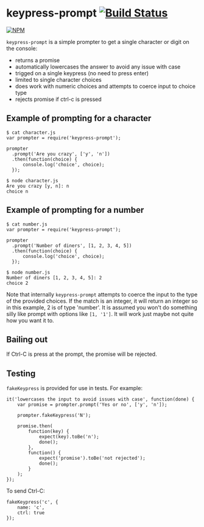 # keypress-prompt [![Build Status](https://travis-ci.org/cymen/node-keypress-prompt.png?branch=master)](https://travis-ci.org/cymen/node-keypress-prompt)

[![NPM](https://nodei.co/npm/keypress-prompt.png?downloads=true&stars=true)](https://npmjs.org/package/keypress-prompt)

`keypress-prompt` is a simple prompter to get a single character or digit
on the console:

* returns a promise
* automatically lowercases the answer to avoid any issue with case
* trigged on a single keypress (no need to press enter)
* limited to single character choices
* does work with numeric choices and attempts to coerce input to choice type
* rejects promise if ctrl-c is pressed

## Example of prompting for a character

    $ cat character.js
    var prompter = require('keypress-prompt');

    prompter
      .prompt('Are you crazy', ['y', 'n'])
      .then(function(choice) {
          console.log('choice', choice);
      });

    $ node character.js
    Are you crazy [y, n]: n
    choice n

## Example of prompting for a number

    $ cat number.js
    var prompter = require('keypress-prompt');

    prompter
      .prompt('Number of diners', [1, 2, 3, 4, 5])
      .then(function(choice) {
          console.log('choice', choice);
      });

    $ node number.js
    Number of diners [1, 2, 3, 4, 5]: 2
    choice 2

Note that internally `keypress-prompt` attempts to coerce the input to
the type of the provided choices. If the match is an integer, it will
return an integer so in this example, 2 is of type 'number'. It is
assumed you won't do something silly like prompt with options like
`[1, '1']`. It will work just maybe not quite how you want it to.

## Bailing out

If Ctrl-C is press at the prompt, the promise will be rejected.

## Testing

`fakeKeypress` is provided for use in tests. For example:

    it('lowercases the input to avoid issues with case', function(done) {
        var promise = prompter.prompt('Yes or no', ['y', 'n']);

        prompter.fakeKeypress('N');

        promise.then(
            function(key) {
                expect(key).toBe('n');
                done();
            },
            function() {
                expect('promise').toBe('not rejected');
                done();
            }
        );
    });

To send Ctrl-C:

    fakeKeypress('c', {
        name: 'c',
        ctrl: true
    });

